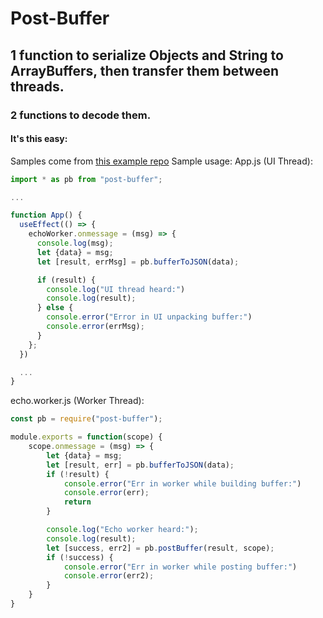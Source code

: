 # Post-Buffer 
## 1 function to serialize Objects and String to ArrayBuffers, then transfer them between threads. 
### 2 functions to decode them.
#### It's this easy:

Samples come from [this example repo](https://github.com/krhoda/wasm_webworker_example/tree/pure-javascript-example)
Sample usage: 
App.js (UI Thread):
```javascript
import * as pb from "post-buffer";

...

function App() {
  useEffect(() => {
    echoWorker.onmessage = (msg) => {
      console.log(msg);
      let {data} = msg;
      let [result, errMsg] = pb.bufferToJSON(data);

      if (result) {
        console.log("UI thread heard:")
        console.log(result);
      } else {
        console.error("Error in UI unpacking buffer:")
        console.error(errMsg);
      }
    };
  })

  ...
}
```

echo.worker.js (Worker Thread):
```javascript
const pb = require("post-buffer");

module.exports = function(scope) {
    scope.onmessage = (msg) => {
        let {data} = msg;
        let [result, err] = pb.bufferToJSON(data);
        if (!result) {
            console.error("Err in worker while building buffer:")
            console.error(err);
            return
        }

        console.log("Echo worker heard:");
        console.log(result);
        let [success, err2] = pb.postBuffer(result, scope);
        if (!success) {
            console.error("Err in worker while posting buffer:")
            console.error(err2);
        }
    }
}
```